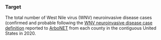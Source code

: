 ### Target

The total number of West Nile virus (WNV) neuroinvasive disease cases (confirmed and probable following the [WNV neuroinvasive disease case definition](https://ndc.services.cdc.gov/case-definitions/arboviral-diseases-neuroinvasive-and-non-neuroinvasive-2015/) reported to [ArboNET](https://wwwn.cdc.gov/arbonet/Maps/ADB_Diseases_Map/index.html) from each county in the contiguous United States in 2020.

